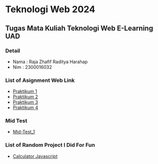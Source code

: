 # Teknologi Web 2024 
## Tugas Mata Kuliah Teknologi Web E-Learning UAD

### Detail
- Nama : Raja Zhafif Raditya Harahap
- Nim  : 2300016032

### List of Asignment Web Link
- [Praktikum 1](https://brotherzhafif.github.io/tekweb_2024_2300016032/praktikum_1/)
- [Praktikum 2](https://brotherzhafif.github.io/tekweb_2024_2300016032/praktikum_2/)
- [Praktikum 3](https://brotherzhafif.github.io/tekweb_2024_2300016032/praktikum_3/)
- [Praktikum 4](https://brotherzhafif.github.io/tekweb_2024_2300016032/praktikum_4/)

### Mid Test
- [Mid-Test_1](https://brotherzhafif.github.io/tekweb_2024_2300016032/web-technology-mid-test-brotherzhafif/)

### List of Random Project I Did For Fun
- [Calculator Javascript](https://brotherzhafif.site/tekweb_2024_2300016032/belajar_js/calculator.html)


